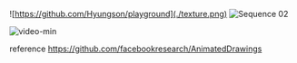 

![https://github.com/Hyungson/playground](./texture.png) ![Sequence 02](https://github.com/Hyungson/playground/doodle/video.gif)

![video-min](https://github.com/Hyungson/playground/assets/103267793/f1514610-457f-4c18-a7e3-b2cd63cc5db7)

reference
https://github.com/facebookresearch/AnimatedDrawings
